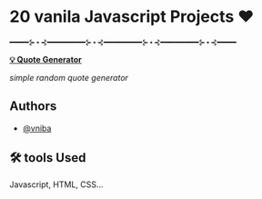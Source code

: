 

# 20 vanila Javascript Projects ❤️ 

━━━━⊱⋆⊰━━━━━━━━⊱⋆⊰━━━━━━━━⊱⋆⊰━━━━━━━━⊱⋆⊰━━━━

**[💡 Quote Generator](https://vniba.github.io/web-projects/quote-generator/)**

*simple random quote generator*



## Authors

- [@vniba](https://github.com/vniba)


## 🛠 tools Used
Javascript, HTML, CSS...

